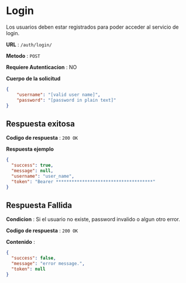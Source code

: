 # Login

Los usuarios deben estar registrados para poder acceder al servicio de login.

**URL** : `/auth/login/`

**Metodo** : `POST`

**Requiere Autenticacion** : NO

**Cuerpo de la solicitud**

```json
{
    "username": "[valid user name]",
    "password": "[password in plain text]"
}
```
## Respuesta exitosa

**Codigo de respuesta** : `200 OK`

**Respuesta ejemplo**

```json
{
  "success": true,
  "message": null,
  "username": "user_name",
  "token": "Bearer *************************************"
}
```

## Respuesta Fallida

**Condicion** : Si el usuario no existe, password invalido o algun otro error.

**Codigo de respuesta** : `200 OK`

**Contenido** :

```json
{
  "success": false,
  "message": "error message.",
  "token": null
}
```
